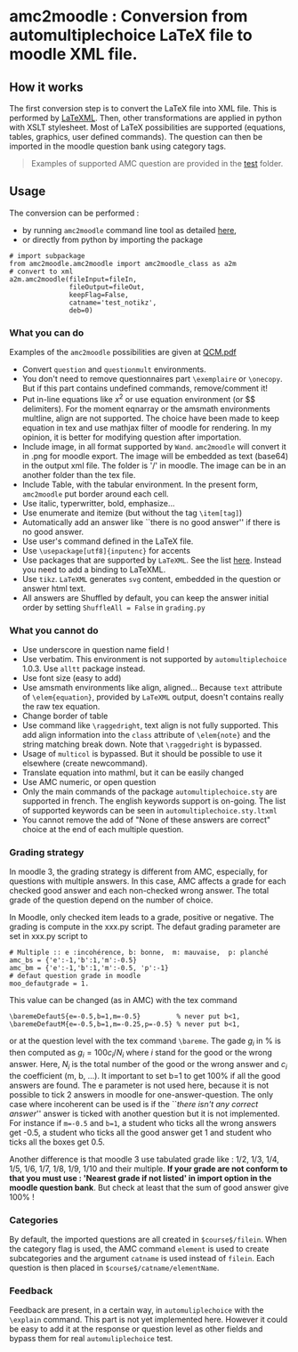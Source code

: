 # amc2moodle : Conversion from automultiplechoice LaTeX file to moodle XML file.


## How it works

The first conversion step is to convert the LaTeX file into XML file. This is performed by [LaTeXML](https://dlmf.nist.gov/LaTeXML/). Then, other transformations are applied in python with XSLT stylesheet. Most of LaTeX possibilities are supported (equations, tables, graphics, user defined commands). The question can then be imported in the moodle question bank using category tags.

> Examples of supported AMC question are provided in the [test](./test) folder.


## Usage

The conversion can be performed :
  - by running `amc2moodle` command line tool as detailed [here](../../README.md#conversion), 
  - or directly from python by importing the package
```
# import subpackage
from amc2moodle.amc2moodle import amc2moodle_class as a2m
# convert to xml
a2m.amc2moodle(fileInput=fileIn,
               fileOutput=fileOut,
               keepFlag=False,
               catname='test_notikz',
               deb=0)
```

### What you can do

Examples of the `amc2moodle` possibilities are given at [QCM.pdf](./test/QCM.pdf)

  -  Convert `question` and `questionmult` environments.
  -  You don't need to remove questionnaires part `\exemplaire` or `\onecopy`. But if this part contains undefined commands, remove/comment it!
  -  Put in-line equations like $x^2$ or use equation environment (or $$ delimiters). For the moment eqnarray  or the amsmath environments multline, align are not supported. The choice have been made to keep equation in tex and use mathjax filter of moodle for rendering. In my opinion, it is better for modifying question after importation.
  -  Include image, in all format supported by `Wand`. `amc2moodle`  will convert it in .png for moodle export. The image will be embedded as text (base64) in the output xml file. The folder is '/' in moodle. The image can be in an another folder than the tex file.
  -  Include Table, with the tabular environment. In the present form, `amc2moodle` put  border around each cell.
  -  Use italic, typerwritter, bold, emphasize...
  -  Use enumerate and itemize (but without the tag `\item[tag]`) 
  -  Automatically add an answer like ``there is no good answer'' if there is no good answer.
  -  Use user's command defined in the LaTeX file.
  -  Use `\usepackage[utf8]{inputenc}`   for accents
  -  Use packages that are supported by `LaTeXML`. See the list [here](http://dlmf.nist.gov/LaTeXML/manual/included.bindings). Instead you need to add a binding to LaTeXML.
  -  Use `tikz`. `LaTeXML` generates `svg` content, embedded in the question or answer html text.
  -  All answers are Shuffled by default, you can keep the answer initial order by setting `ShuffleAll = False` in `grading.py`


### What you cannot do

  -  Use underscore in question name field !
  -  Use verbatim. This environment is not supported by `automultiplechoice` 1.0.3. Use `alltt` package instead.
  -  Use font size (easy to add)
  -  Use amsmath environments like align, aligned... Because  `text` attribute of `\elem{equation}`, provided by `LaTeXML` output, doesn't contains really the raw tex equation.
  -  Change border of table
  -  Use command like `\raggedright`, text align is not fully supported. This add align information into the `class` attribute of `\elem{note}` and the string matching break down. Note that `\raggedright` is bypassed.
  -  Usage of `multicol` is bypassed. But it should be possible to use it elsewhere (create newcommand).
  -  Translate equation into mathml, but it can be easily changed
  -  Use AMC numeric, or open question
  -  Only the main commands of the package `automultiplechoice.sty` are supported in french. The english keywords support is on-going. The list of supported keywords can be seen in `automultiplechoice.sty.ltxml`
  -  You cannot remove the add of "None of these answers are correct" choice at the end of each multiple question.

 
### Grading strategy
In moodle 3, the grading strategy is different from AMC, especially, for questions with multiple answers. In this case, AMC affects a grade for each checked good answer and each non-checked wrong answer. The total grade of the question depend on the number of choice.

In Moodle, only checked item leads to a grade, positive or negative. The grading is compute in the xxx.py script.
The defaut grading parameter are set in xxx.py script to
```
# Multiple :: e :incohérence, b: bonne,  m: mauvaise,  p: planché
amc_bs = {'e':-1,'b':1,'m':-0.5}              
amc_bm = {'e':-1,'b':1,'m':-0.5, 'p':-1}   
# defaut question grade in moodle
moo_defautgrade = 1.                       
```
This value can be changed (as in AMC) with the tex command
```
\baremeDefautS{e=-0.5,b=1,m=-0.5}         % never put b<1,
\baremeDefautM{e=-0.5,b=1,m=-0.25,p=-0.5} % never put b<1,
```
or at the question level with the tex command `\bareme`.
The gade $g_i$ in % is then computed as
$g_i = 100  c_i / N_i$ where $i$ stand for the good or the wrong answer. Here, $N_i$ is the total number of the good or the wrong answer and $c_i$ the coefficient (m, b, ...). It important to set b=1 to get 100% if all the good answers are found. The e parameter is not used here, because it is not possible to tick 2 answers in moodle for one-answer-question. The only case where incoherent can be used is if the ``_there isn't any correct answer_'' answer is ticked with another question but it is not implemented.
For instance if `m=-0.5` and `b=1`, a student who ticks all the wrong answers get -0.5, a student who ticks all the good answer get  1 and student who ticks all the boxes get 0.5.

Another difference is that moodle 3 use tabulated grade like : 1/2, 1/3, 1/4, 1/5, 1/6, 1/7, 1/8, 1/9, 1/10 and their multiple. **If your grade are not conform to that you must use : 'Nearest grade if not listed' in import option in the moodle question bank**. But check at least that the sum of good answer give 100% !



### Categories
By default, the imported questions are all created in `$course$/filein`. When the category flag is used, the AMC command `element` is used to create subcategories and the argument `catname` is used instead of `filein`.
Each question is then placed in `$course$/catname/elementName`.


### Feedback
Feedback are present, in a certain way, in `automuliplechoice` with the `\explain` command. This part is not yet implemented here. However it could be easy to add it at the response or question level as other fields and bypass them for real `automuliplechoice` test.

